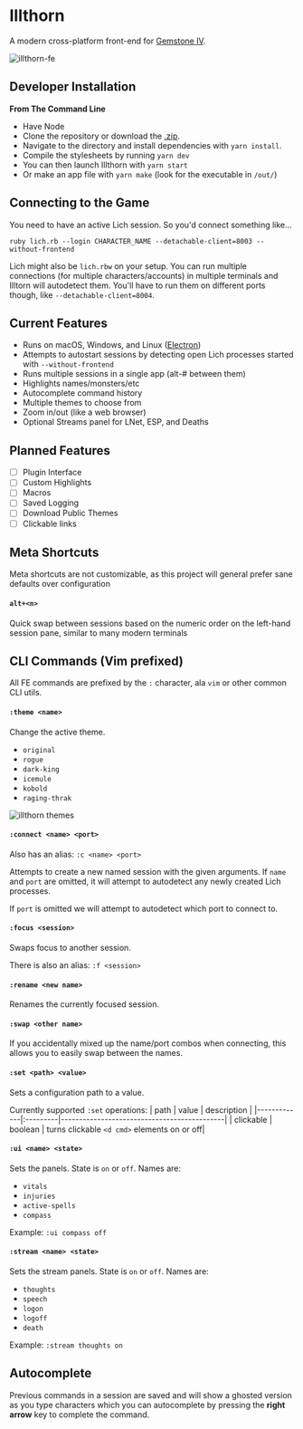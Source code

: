 # Illthorn

A modern cross-platform front-end for [Gemstone IV](https://www.play.net/gs4/).

![illthorn-fe](https://res.cloudinary.com/css-tricks/image/upload/f_auto,q_auto/v1596898391/illthorn-fe_skuvj2.png)

## Developer Installation

**From The Command Line**

- Have Node
- Clone the repository or download the [.zip](https://github.com/elanthia-online/illthorn/archive/master.zip).
- Navigate to the directory and install dependencies with `yarn install`.
- Compile the stylesheets by running `yarn dev`
- You can then launch Illthorn with `yarn start`
- Or make an app file with `yarn make` (look for the executable in `/out/`)

## Connecting to the Game

You need to have an active Lich session. So you'd connect something like...

```
ruby lich.rb --login CHARACTER_NAME --detachable-client=8003 --without-frontend
```

Lich might also be `lich.rbw` on your setup. You can run multiple connections (for multiple characters/accounts) in multiple terminals and Illtorn will autodetect them. You'll have to run them on different ports though, like `--detachable-client=8004`.

## Current Features

- Runs on macOS, Windows, and Linux ([Electron](https://www.electronjs.org/docs/tutorial/support))
- Attempts to autostart sessions by detecting open Lich processes started with `--without-frontend`
- Runs multiple sessions in a single app (alt-# between them)
- Highlights names/monsters/etc
- Autocomplete command history
- Multiple themes to choose from
- Zoom in/out (like a web browser)
- Optional Streams panel for LNet, ESP, and Deaths

## Planned Features

- [ ] Plugin Interface
- [ ] Custom Highlights
- [ ] Macros
- [ ] Saved Logging
- [ ] Download Public Themes
- [ ] Clickable links

## Meta Shortcuts

Meta shortcuts are not customizable, as this project will general prefer sane defaults over configuration

#### `alt+<n>`

Quick swap between sessions based on the numeric order on the left-hand session pane, similar to many modern terminals

## CLI Commands (Vim prefixed)

All FE commands are prefixed by the `:` character, ala `vim` or other common CLI utils.

#### `:theme <name>`

Change the active theme.

- `original`
- `rogue`
- `dark-king`
- `icemule`
- `kobold`
- `raging-thrak`

![illthorn themes](https://res.cloudinary.com/css-tricks/image/upload/f_auto,q_auto/v1596907386/illthorn-themes_nnxevd.gif)

#### `:connect <name> <port>`

Also has an alias: `:c <name> <port>`

Attempts to create a new named session with the given arguments. If `name` and `port` are omitted, it will attempt to autodetect any newly created Lich processes.

If `port` is omitted we will attempt to autodetect which port to connect to.

#### `:focus <session>`

Swaps focus to another session.

There is also an alias: `:f <session>`

#### `:rename <new name>`

Renames the currently focused session.

#### `:swap <other name>`

If you accidentally mixed up the name/port combos when connecting, this allows you to easily swap between the names.

#### `:set <path> <value>`

Sets a configuration path to a value.

Currently supported `:set` operations:
| path | value | description |
|-------------|:---------|---------------------------------------------|
| clickable | boolean | turns clickable `<d cmd>` elements on or off|

#### `:ui <name> <state>`

Sets the panels. State is `on` or `off`. Names are:

- `vitals`
- `injuries`
- `active-spells`
- `compass`

Example: `:ui compass off`

#### `:stream <name> <state>`

Sets the stream panels. State is `on` or `off`. Names are:

- `thoughts`
- `speech`
- `logon`
- `logoff`
- `death`

Example: `:stream thoughts on`

## Autocomplete

Previous commands in a session are saved and will show a ghosted version as you type characters which you can autocomplete by pressing the **right arrow** key to complete the command.
